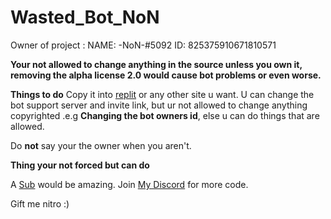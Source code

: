 # Wasted_Bot_NoN
Owner of project : NAME: -NoN-#5092 ID: 825375910671810571

**Your not allowed to change anything in the source unless you own it, removing the alpha license 2.0 would cause bot problems or even worse.**

**Things to do**
Copy it into [replit](https://repl.it) or any other site u want.
U can change the bot support server and invite link, but ur not allowed to change anything copyrighted .e.g **Changing the bot owners id**, else u can do things that are allowed.

Do **not** say your the owner when you aren't.

**Thing your not forced but can do**

A [Sub](https://www.youtube.com/channel/UCm-3B-fE0YywLvgml1q8EBA/) would be amazing.
Join [My Discord](https://discord.gg/5HfAMjz7Zz) for more code.

Gift me nitro :) 
